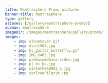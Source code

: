```yaml
---
title: Mantrasphere Promo pictures
banner-title: Mantrasphere
type: gallery
aliases: [/gallery/mantrasphere-promo/]
subnav: mantrasphere 
imageDir: /images/mantrasphere/gallery/promo/
images:
    - img: albumCover.gif
    - img: dscn1564.jpg
    - img: hc_guitar_butterfly.gif
    - img: IMG_6403.jpg
    - img: padmasambhava-video.jpg
    - img: pl_hc_ba.jpg
    - img: winterhead003_a.jpg
    - img: zenTreePilgrim.jpg
---
```


